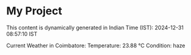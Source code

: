 # My Project

This content is dynamically generated in Indian Time (IST): 2024-12-31 08:57:10 IST


Current Weather in Coimbatore:
Temperature: 23.88 °C
Condition: haze
